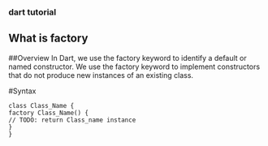 ### dart tutorial


## What is factory 


##Overview
In Dart, we use the factory keyword to identify a default or named constructor. We use the factory keyword to implement constructors that do not produce new instances of an existing class.

#Syntax
```
class Class_Name {
factory Class_Name() {
// TODO: return Class_name instance
}
}
```